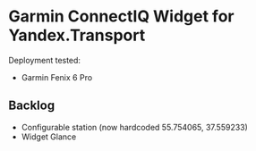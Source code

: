 # Garmin ConnectIQ Widget for Yandex.Transport

Deployment tested:
* Garmin Fenix 6 Pro

## Backlog
* Configurable station (now hardcoded 55.754065, 37.559233)
* Widget Glance

